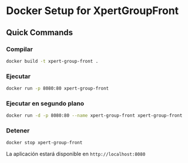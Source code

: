 # Docker Setup for XpertGroupFront

## Quick Commands

### Compilar
```bash
docker build -t xpert-group-front .
```

### Ejecutar
```bash
docker run -p 8080:80 xpert-group-front
```

### Ejecutar en segundo plano
```bash
docker run -d -p 8080:80 --name xpert-group-front xpert-group-front
```

### Detener
```bash
docker stop xpert-group-front
```

La aplicación estará disponible en `http://localhost:8080` 